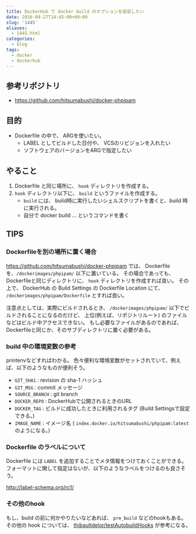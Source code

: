 ```yaml
---
title: DockerHub で docker build のオプションを設定したい
date: 2016-09-27T14:45:00+09:00
slug: '1445'
aliases:
  - 1445.html
categories:
  - blog
tags:
  - docker
  - dockerhub
---
```



## 参考リポジトリ
* https://github.com/hitsumabushi/docker-phpipam

## 目的
* Dockerfile の中で、 ARGを使いたい。
    * LABEL としてビルドした日付や、 VCSのリビジョンを入れたい
    * ソフトウェアのバージョンをARGで指定したい

## やること

1. Dockerfile と同じ場所に、 `hook` ディレクトリを作成する。
2. `hook` ディレクトリ以下に、 `build` というファイルを作成する。
    * `build` には、 build時に実行したいシェルスクリプトを書くと、build 時に実行される。
    * 自分で docker build ... というコマンドを書く

## TIPS

### Dockerfileを別の場所に置く場合

https://github.com/hitsumabushi/docker-phpipam では、 Dockerfile を、`/dockerimages/phpipam/` 以下に置いている。
その場合であっても、 Dockerfileと同じディレクトリに、 `hook` ディレクトリを作成すれば良い。
その上で、 DockerHub の Build Settings の Dockerfile Location にて、 `/dockerimages/phpipam/Dockerfile` とすれば良い。

注意点としては、実際にビルドされるとき、 `/dockerimages/phpipam/` 以下でビルドされることになるのだけど、
上位(例えば、リポジトリルート) のファイルなどはビルド中アクセスできない。
もし必要なファイルがあるのであれば、Dockerfileと同じか、そのサブディレクトリに置く必要がある。

### build 中の環境変数の参考
printenvなどすればわかる。
色々便利な環境変数がセットされていて、例えば、以下のようなものが便利そう。

* `GIT_SHA1`      : revision の sha-1 ハッシュ
* `GIT_MSG`       : commit メッセージ
* `SOURCE_BRANCH` : git branch
* `DOCKER_REPO`   : DockerHubで公開されるときのURL
* `DOCKER_TAG`    : ビルドに成功したときに利用されるタグ (Build Settingsで設定できる。)
* `IMAGE_NAME`    : イメージ名 ( `index.docker.io/hitsumabushi/phpipam:latest` のようになる。)

### Dockerfile のラベルについて

Dockerfile には `LABEL` を追加することでメタ情報をつけておくことができる。
フォーマットに関して指定はないが、以下のようなラベルをつけるのも良さそう。

http://label-schema.org/rc1/

### その他のhook
もし、build の前に何かやりたいなどあれば、 `pre_build` などのhookもある。
その他の hook については、 [thibaultdelor/testAutobuildHooks](https://github.com/thibaultdelor/testAutobuildHooks) が参考になる。

